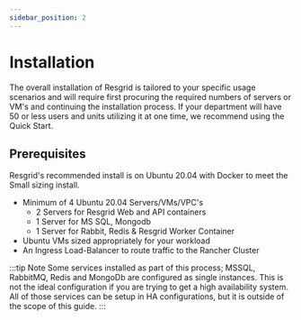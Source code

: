 ```yaml
---
sidebar_position: 2
---
```


# Installation

The overall installation of Resgrid is tailored to your specific usage scenarios and will require first procuring the required numbers of servers or VM's and continuing the installation process. If your department will have 50 or less users and units utilizing it at one time, we recommend using the Quick Start.

## Prerequisites

Resgrid's recommended install is on Ubuntu 20.04 with Docker to meet the Small sizing install.

 - Minimum of 4 Ubuntu 20.04 Servers/VMs/VPC's
    - 2 Servers for Resgrid Web and API containers 
    - 1 Server for MS SQL, Mongodb
    - 1 Server for Rabbit, Redis & Resgrid Worker Container
 - Ubuntu VMs sized appropriately for your workload
 - An Ingress Load-Balancer to route traffic to the Rancher Cluster

 :::tip Note
Some services installed as part of this process; MSSQL, RabbitMQ, Redis and MongoDb are configured as single instances. This is not the ideal configuration if you are trying to get a high availability system. All of those services can be setup in HA configurations, but it is outside of the scope of this guide. 
:::

